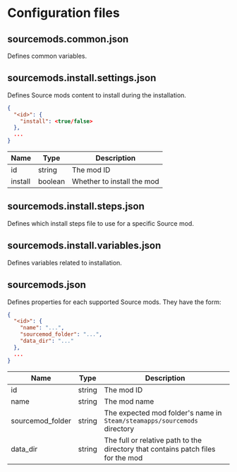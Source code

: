 # Configuration files

## sourcemods.common.json

Defines common variables.

## sourcemods.install.settings.json

Defines Source mods content to install during the installation.

```json
{
  "<id>": {
    "install": <true/false>
  },
  ...
}
```

| Name | Type | Description |
| ---- | -----| ----------- |
| id | string | The mod ID |
| install | boolean | Whether to install the mod |

## sourcemods.install.steps.json

Defines which install steps file to use for a specific Source mod.

## sourcemods.install.variables.json

Defines variables related to installation.

## sourcemods.json

Defines properties for each supported Source mods. They have the form:

```json
{
  "<id>": {
    "name": "...",
    "sourcemod_folder": "...",
    "data_dir": "..."
  },
  ...
}
```

| Name | Type | Description |
| ---- | -----| ----------- |
| id | string | The mod ID |
| name | string | The mod name |
| sourcemod_folder | string | The expected mod folder's name in `Steam/steamapps/sourcemods` directory |
| data_dir | string | The full or relative path to the directory that contains patch files for the mod |
